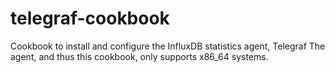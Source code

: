 # telegraf-cookbook
Cookbook to install and configure the InfluxDB statistics agent, Telegraf
The agent, and thus this cookbook, only supports x86_64 systems.